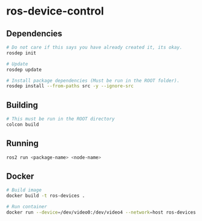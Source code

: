# ros-device-control

## Dependencies

```bash
# Do not care if this says you have already created it, its okay.
rosdep init

# Update 
rosdep update

# Install package dependencies (Must be run in the ROOT folder).
rosdep install --from-paths src -y --ignore-src
```

## Building

```bash
# This must be run in the ROOT directory
colcon build 
```

## Running

```bash
ros2 run <package-name> <node-name>
```
## Docker

```bash
# Build image
docker build -t ros-devices .

# Run container
docker run --device=/dev/video0:/dev/video4 --network=host ros-devices:latest
```
